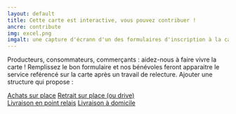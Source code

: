 ```yaml
---
layout: default
title: Cette carte est interactive, vous pouvez contribuer !
ancre: contribute
img: excel.png
imgalt: une capture d'écrann d'un des formulaires d'inscription à la carte
---
```

Producteurs, consommateurs, commerçants : aidez-nous à faire vivre la carte !  Remplissez le bon formulaire et nos bénévoles feront apparaitre le service reférencé sur la carte après un travail de relecture.
Ajouter une structure qui propose :

<section class="row">
	<div class="mx-auto">
		<a href="https://bit.ly/cartecovid19_ajouter_achatssurplacel" rel="nofollow norefferer" target="_blank" title="Ajouter un structure qui propose de l'achat sur place" alt="Lien vers le formulaire d'ajout d'une structure qui propose de l'achat sur plac" class="btn btn-primary btncenter btn-sm"><i class="fas fa-hand-point-right"></i>  Achats sur place</a>
		<a href="https://bit.ly/cartecovid19_ajouter_retirersurplace" rel="nofollow norefferer" target="_blank" title="Ajouter un structure qui propose un système de drive" alt="Lien vers le formulaire d'ajout d'une structure qui propose un système de drive" class="btn btn-primary btncenter btn-sm"><i class="fas fa-hand-point-right"></i>  Retrait sur place (ou drive)</a>
	</div>
</section>
<section class="row">
	<div class="mx-auto">
		<a href="https://bit.ly/cartecovid19_ajouter_livraisonpointrelais" rel="nofollow norefferer" target="_blank" title="Ajouter un structure qui propose de la livraison en point relais" alt="Lien vers le formulaire d'ajout d'une structure qui propose de la livraison en point relais" class="btn btn-primary btncenter btn-sm"><i class="fas fa-hand-point-right"></i>  Livraison en point relais</a>
		<a href="https://bit.ly/cartecovid19_ajouter_livraisonadomicile" rel="nofollow norefferer" target="_blank" title="Ajouter un structure qui propose de la livraison à domicile" alt="Lien vers le formulaire d'ajout d'une structure qui propose de la livraison à domicile" class="btn btn-primary btncenter btn-sm"><i class="fas fa-hand-point-right"></i>  Livraison à domicile</a>
	</div>
</section>